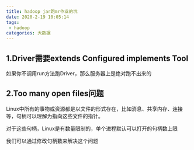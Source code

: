 ```yaml
---
title: hadoop jar跑mr作业的坑
date: 2020-2-19 10:05:14
tags:
 - hadoop
categories: 大数据
---
```


## 1.Driver需要extends Configured implements Tool

如果你不调用run方法跑Driver，那么服务器上是绝对跑不出来的



## 2.Too many open files问题

Linux中所有的事物或资源都是以文件的形式存在，比如消息、共享内存、连接等，句柄可以理解为指向这些文件的指针。

对于这些句柄，Linux是有数量限制的，单个进程默认可以打开的句柄数上限

我们可以通过修改句柄数来解决这个问题